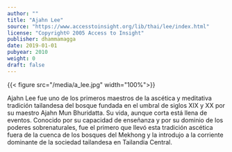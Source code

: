 ```yaml
---
author: ""
title: "Ajahn Lee"
source: "https://www.accesstoinsight.org/lib/thai/lee/index.html"
license: "Copyright© 2005 Access to Insight"
publisher: dhammamagga
date: 2019-01-01
pubyear: 2010 
weight: 0
draft: false
---
```

{{< figure src="/media/a_lee.jpg" width="100%">}}


Ajahn Lee fue uno de los primeros maestros de la ascética y meditativa tradición tailandesa del bosque fundada en el umbral de siglos XIX y XX por su maestro Ajahn Mun Bhuridatta. Su vida, aunque corta está llena de eventos. Conocido por su capacidad de enseñanza y por su dominio de los poderes sobrenaturales, fue el primero que llevó esta tradición ascética fuera de la cuenca de los bosques del Mekhong y la introdujo a la corriente dominante de la sociedad tailandesa en Tailandia Central.